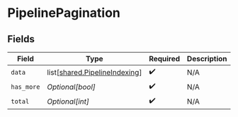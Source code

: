 # PipelinePagination


## Fields

| Field                                                                        | Type                                                                         | Required                                                                     | Description                                                                  |
| ---------------------------------------------------------------------------- | ---------------------------------------------------------------------------- | ---------------------------------------------------------------------------- | ---------------------------------------------------------------------------- |
| `data`                                                                       | list[[shared.PipelineIndexing](undefined/models/shared/pipelineindexing.md)] | :heavy_check_mark:                                                           | N/A                                                                          |
| `has_more`                                                                   | *Optional[bool]*                                                             | :heavy_check_mark:                                                           | N/A                                                                          |
| `total`                                                                      | *Optional[int]*                                                              | :heavy_check_mark:                                                           | N/A                                                                          |